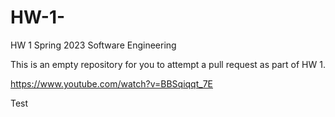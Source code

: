 # HW-1-

HW 1 Spring 2023 Software Engineering 

This is an empty repository for you to attempt a pull request as part of HW 1.

https://www.youtube.com/watch?v=BBSqiqqt_7E

Test
